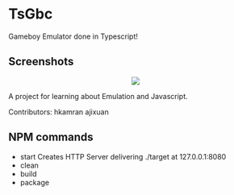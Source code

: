 # TsGbc
Gameboy Emulator done in Typescript!

## Screenshots
<div align="center">
	<img src="https://raw.githubusercontent.com/ajixuan/TsGBC/raw/master/src/html/images/tetris_screen.jpg"></img>
</div>

A project for learning about Emulation and Javascript.

Contributors:
hkamran
ajixuan

## NPM commands
- start
	Creates HTTP Server delivering ./target at 127.0.0.1:8080
- clean
- build
- package




